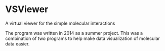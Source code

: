 # VSViewer
A virtual viewer for the simple molecular interactions

The program was written in 2014 as a summer project. This was a combination of two programs to help make data visualization of molecular data easier.
